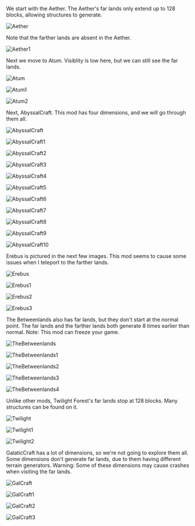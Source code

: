 We start with the Aether. The Aether's far lands only extend up to 128 blocks, allowing structures to generate.

![Aether](https://raw.githubusercontent.com/ThisTestUser/FarLandsChronicles/master/assets/Ch3/Aether.png)

Note that the farther lands are absent in the Aether.

![Aether1](https://raw.githubusercontent.com/ThisTestUser/FarLandsChronicles/master/assets/Ch3/Aether1.png)

Next we move to Atum. Visiblity is low here, but we can still see the far lands.

![Atum](https://raw.githubusercontent.com/ThisTestUser/FarLandsChronicles/master/assets/Ch3/Atum.png)

![Atum1](https://raw.githubusercontent.com/ThisTestUser/FarLandsChronicles/master/assets/Ch3/Atum1.png)

![Atum2](https://raw.githubusercontent.com/ThisTestUser/FarLandsChronicles/master/assets/Ch3/Atum2.png)

Next, AbyssalCraft. This mod has four dimensions, and we will go through them all.

![AbyssalCraft](https://raw.githubusercontent.com/ThisTestUser/FarLandsChronicles/master/assets/Ch3/AbyssalCraft.png)

![AbyssalCraft1](https://raw.githubusercontent.com/ThisTestUser/FarLandsChronicles/master/assets/Ch3/AbyssalCraft1.png)

![AbyssalCraft2](https://raw.githubusercontent.com/ThisTestUser/FarLandsChronicles/master/assets/Ch3/AbyssalCraft2.png)

![AbyssalCraft3](https://raw.githubusercontent.com/ThisTestUser/FarLandsChronicles/master/assets/Ch3/AbyssalCraft3.png)

![AbyssalCraft4](https://raw.githubusercontent.com/ThisTestUser/FarLandsChronicles/master/assets/Ch3/AbyssalCraft4.png)

![AbyssalCraft5](https://raw.githubusercontent.com/ThisTestUser/FarLandsChronicles/master/assets/Ch3/AbyssalCraft5.png)

![AbyssalCraft6](https://raw.githubusercontent.com/ThisTestUser/FarLandsChronicles/master/assets/Ch3/AbyssalCraft6.png)

![AbyssalCraft7](https://raw.githubusercontent.com/ThisTestUser/FarLandsChronicles/master/assets/Ch3/AbyssalCraft7.png)

![AbyssalCraft8](https://raw.githubusercontent.com/ThisTestUser/FarLandsChronicles/master/assets/Ch3/AbyssalCraft8.png)

![AbyssalCraft9](https://raw.githubusercontent.com/ThisTestUser/FarLandsChronicles/master/assets/Ch3/AbyssalCraft9.png)

![AbyssalCraft10](https://raw.githubusercontent.com/ThisTestUser/FarLandsChronicles/master/assets/Ch3/AbyssalCraft10.png)

Erebus is pictured in the next few images. This mod seems to cause some issues when I teleport to the farther lands.

![Erebus](https://raw.githubusercontent.com/ThisTestUser/FarLandsChronicles/master/assets/Ch3/Erebus.png)

![Erebus1](https://raw.githubusercontent.com/ThisTestUser/FarLandsChronicles/master/assets/Ch3/Erebus1.png)

![Erebus2](https://raw.githubusercontent.com/ThisTestUser/FarLandsChronicles/master/assets/Ch3/Erebus2.png)

![Erebus3](https://raw.githubusercontent.com/ThisTestUser/FarLandsChronicles/master/assets/Ch3/Erebus3.png)

The Betweenlands also has far lands, but they don't start at the normal point. The far lands and the farther lands both generate 8 times earlier than normal. Note: This mod can freeze your game.

![TheBetweenlands](https://raw.githubusercontent.com/ThisTestUser/FarLandsChronicles/master/assets/Ch3/TheBetweenlands.png)

![TheBetweenlands1](https://raw.githubusercontent.com/ThisTestUser/FarLandsChronicles/master/assets/Ch3/TheBetweenlands1.png)

![TheBetweenlands2](https://raw.githubusercontent.com/ThisTestUser/FarLandsChronicles/master/assets/Ch3/TheBetweenlands2.png)

![TheBetweenlands3](https://raw.githubusercontent.com/ThisTestUser/FarLandsChronicles/master/assets/Ch3/TheBetweenlands3.png)

![TheBetweenlands4](https://raw.githubusercontent.com/ThisTestUser/FarLandsChronicles/master/assets/Ch3/TheBetweenlands4.png)

Unlike other mods, Twilight Forest's far lands stop at 128 blocks. Many structures can be found on it.

![Twilight](https://raw.githubusercontent.com/ThisTestUser/FarLandsChronicles/master/assets/Ch3/Twilight.png)

![Twilight1](https://raw.githubusercontent.com/ThisTestUser/FarLandsChronicles/master/assets/Ch3/Twilight1.png)

![Twilight2](https://raw.githubusercontent.com/ThisTestUser/FarLandsChronicles/master/assets/Ch3/Twilight2.png)

GalaticCraft has a lot of dimensions, so we're not going to explore them all. Some dimensions don't generate far lands, due to them having different terrain generators. Warning: Some of these dimensions may cause crashes when visiting the far lands.

![GalCraft](https://raw.githubusercontent.com/ThisTestUser/FarLandsChronicles/master/assets/Ch3/GalCraft.png)

![GalCraft1](https://raw.githubusercontent.com/ThisTestUser/FarLandsChronicles/master/assets/Ch3/GalCraft1.png)

![GalCraft2](https://raw.githubusercontent.com/ThisTestUser/FarLandsChronicles/master/assets/Ch3/GalCraft2.png)

![GalCraft3](https://raw.githubusercontent.com/ThisTestUser/FarLandsChronicles/master/assets/Ch3/GalCraft3.png)